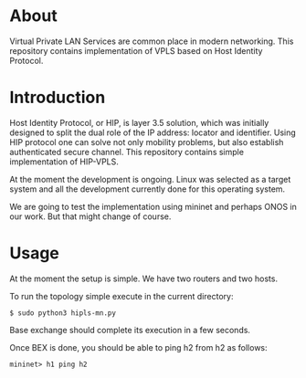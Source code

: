 # About

Virtual Private LAN Services are common place in modern networking. 
This repository contains implementation of VPLS based on Host Identity Protocol.

# Introduction

Host Identity Protocol, or HIP, is layer 3.5 solution,
which was initially designed to split the dual role of the IP address: 
locator and identifier. Using HIP protocol one can solve not
only mobility problems, but also establish authenticated secure
channel. This repository contains simple implementation of HIP-VPLS.

At the moment the development is ongoing. Linux was selected as a target system and all the 
development currently done for this operating system.

We are going to test the implementation using mininet and perhaps ONOS
in our work. But that might change of course.

# Usage

At the moment the setup is simple. We have two routers and two hosts.

To run the topology simple execute in the current directory:

```
$ sudo python3 hipls-mn.py
```

Base exchange should complete its execution in a few seconds. 

Once BEX is done, you should be able to ping h2 from h2 as follows:

```
mininet> h1 ping h2
```

